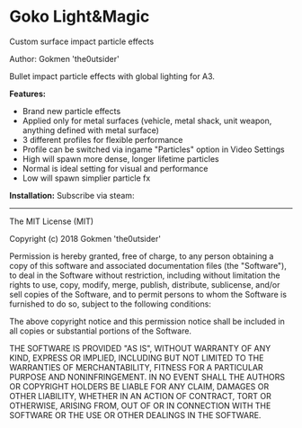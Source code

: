# Goko Light&Magic
Custom surface impact particle effects

Author: Gokmen 'the0utsider'

Bullet impact particle effects with global lighting for A3.

**Features:**
- Brand new particle effects
- Applied only for metal surfaces (vehicle, metal shack, unit weapon, anything defined with metal surface)
- 3 different profiles for flexible performance 
- Profile can be switched via ingame "Particles" option in Video Settings 
- High will spawn more dense, longer lifetime particles
- Normal is ideal setting for visual and performance
- Low will spawn simplier particle fx

**Installation:**
 Subscribe via steam:

---

The MIT License (MIT)

Copyright (c) 2018 Gokmen 'the0utsider'

Permission is hereby granted, free of charge, to any person obtaining a copy of this software and associated documentation files (the "Software"), to deal in the Software without restriction, including without limitation the rights to use, copy, modify, merge, publish, distribute, sublicense, and/or sell copies of the Software, and to permit persons to whom the Software is furnished to do so, subject to the following conditions:

The above copyright notice and this permission notice shall be included in all copies or substantial portions of the Software.

THE SOFTWARE IS PROVIDED "AS IS", WITHOUT WARRANTY OF ANY KIND, EXPRESS OR IMPLIED, INCLUDING BUT NOT LIMITED TO THE WARRANTIES OF MERCHANTABILITY, FITNESS FOR A PARTICULAR PURPOSE AND NONINFRINGEMENT. IN NO EVENT SHALL THE AUTHORS OR COPYRIGHT HOLDERS BE LIABLE FOR ANY CLAIM, DAMAGES OR OTHER LIABILITY, WHETHER IN AN ACTION OF CONTRACT, TORT OR OTHERWISE, ARISING FROM, OUT OF OR IN CONNECTION WITH THE SOFTWARE OR THE USE OR OTHER DEALINGS IN THE SOFTWARE.
